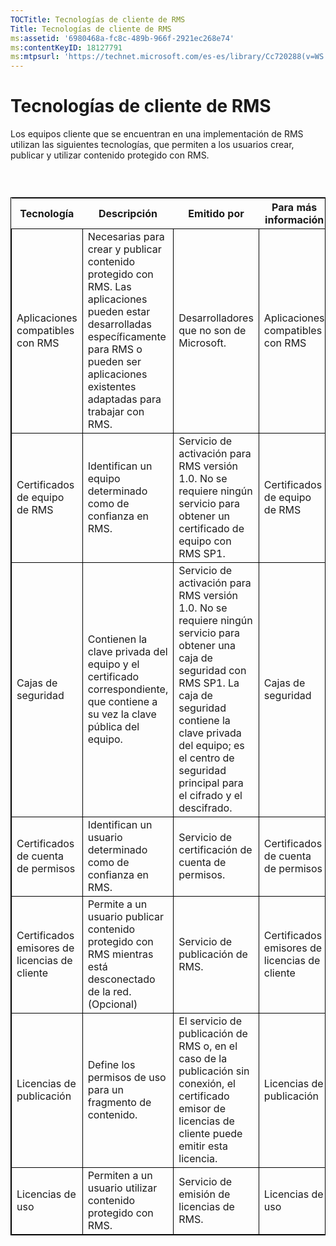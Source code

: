 ```yaml
---
TOCTitle: Tecnologías de cliente de RMS
Title: Tecnologías de cliente de RMS
ms:assetid: '6980468a-fc8c-489b-966f-2921ec268e74'
ms:contentKeyID: 18127791
ms:mtpsurl: 'https://technet.microsoft.com/es-es/library/Cc720288(v=WS.10)'
---
```


Tecnologías de cliente de RMS
=============================

Los equipos cliente que se encuentran en una implementación de RMS utilizan las siguientes tecnologías, que permiten a los usuarios crear, publicar y utilizar contenido protegido con RMS.

###  

 
<table style="border:1px solid black;">
<colgroup>
<col width="25%" />
<col width="25%" />
<col width="25%" />
<col width="25%" />
</colgroup>
<thead>
<tr class="header">
<th>Tecnología</th>
<th>Descripción</th>
<th>Emitido por</th>
<th>Para más información</th>
</tr>
</thead>
<tbody>
<tr class="odd">
<td style="border:1px solid black;">Aplicaciones compatibles con RMS</td>
<td style="border:1px solid black;">Necesarias para crear y publicar contenido protegido con RMS. Las aplicaciones pueden estar desarrolladas específicamente para RMS o pueden ser aplicaciones existentes adaptadas para trabajar con RMS.</td>
<td style="border:1px solid black;">Desarrolladores que no son de Microsoft.</td>
<td style="border:1px solid black;">Aplicaciones compatibles con RMS</td>
</tr>
<tr class="even">
<td style="border:1px solid black;">Certificados de equipo de RMS</td>
<td style="border:1px solid black;">Identifican un equipo determinado como de confianza en RMS.</td>
<td style="border:1px solid black;">Servicio de activación para RMS versión 1.0. No se requiere ningún servicio para obtener un certificado de equipo con RMS SP1.</td>
<td style="border:1px solid black;">Certificados de equipo de RMS</td>
</tr>
<tr class="odd">
<td style="border:1px solid black;">Cajas de seguridad</td>
<td style="border:1px solid black;">Contienen la clave privada del equipo y el certificado correspondiente, que contiene a su vez la clave pública del equipo.</td>
<td style="border:1px solid black;">Servicio de activación para RMS versión 1.0. No se requiere ningún servicio para obtener una caja de seguridad con RMS SP1. La caja de seguridad contiene la clave privada del equipo; es el centro de seguridad principal para el cifrado y el descifrado.</td>
<td style="border:1px solid black;">Cajas de seguridad</td>
</tr>
<tr class="even">
<td style="border:1px solid black;">Certificados de cuenta de permisos</td>
<td style="border:1px solid black;">Identifican un usuario determinado como de confianza en RMS.</td>
<td style="border:1px solid black;">Servicio de certificación de cuenta de permisos.</td>
<td style="border:1px solid black;">Certificados de cuenta de permisos</td>
</tr>
<tr class="odd">
<td style="border:1px solid black;">Certificados emisores de licencias de cliente</td>
<td style="border:1px solid black;">Permite a un usuario publicar contenido protegido con RMS mientras está desconectado de la red.
(Opcional)</td>
<td style="border:1px solid black;">Servicio de publicación de RMS.</td>
<td style="border:1px solid black;">Certificados emisores de licencias de cliente</td>
</tr>
<tr class="even">
<td style="border:1px solid black;">Licencias de publicación</td>
<td style="border:1px solid black;">Define los permisos de uso para un fragmento de contenido.</td>
<td style="border:1px solid black;">El servicio de publicación de RMS o, en el caso de la publicación sin conexión, el certificado emisor de licencias de cliente puede emitir esta licencia.</td>
<td style="border:1px solid black;">Licencias de publicación</td>
</tr>
<tr class="odd">
<td style="border:1px solid black;">Licencias de uso</td>
<td style="border:1px solid black;">Permiten a un usuario utilizar contenido protegido con RMS.</td>
<td style="border:1px solid black;">Servicio de emisión de licencias de RMS.</td>
<td style="border:1px solid black;">Licencias de uso</td>
</tr>
</tbody>
</table>
